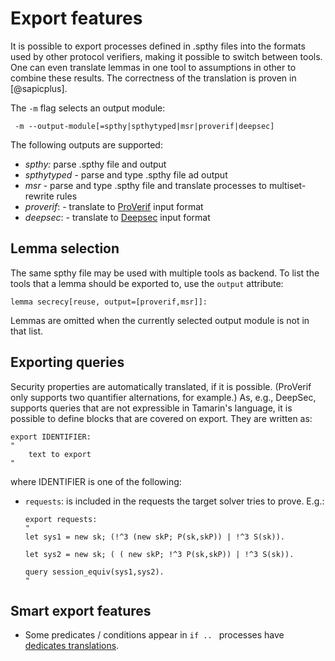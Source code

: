 # Export features

It is possible to export processes defined in .spthy files into the formats
used by other protocol verifiers, making it possible to switch between tools.
One can even translate lemmas in one tool to assumptions in other to combine
these results. The correctness of the translation is proven in [@sapicplus].

The `-m` flag selects an output module:
```
 -m --output-module[=spthy|spthytyped|msr|proverif|deepsec]
``` 

The following outputs are supported:

- *spthy:* parse .spthy file and output
- *spthytyped* - parse and type .spthy file ad output
- *msr* - parse and type .spthy file and translate processes to multiset-rewrite rules
- *proverif*: - translate to [ProVerif](https://bblanche.gitlabpages.inria.fr/proverif/) input format
- *deepsec*: - translate to [Deepsec](https://deepsec-prover.github.io/) input format

## Lemma selection

The same spthy file may be used with multiple tools as backend. To list the
tools that a lemma should be exported to, use the `output` attribute:
```
lemma secrecy[reuse, output=[proverif,msr]]:
```
Lemmas are omitted when the currently selected output module is not in that
list.

## Exporting queries

Security properties are automatically translated, if it is possible. (ProVerif
only supports two quantifier alternations, for example.) As, e.g., DeepSec,
supports queries that are not expressible in Tamarin's language, it is possible
to define blocks that are covered on export. They are written as:
```
export IDENTIFIER:
"
    text to export
"
```
where IDENTIFIER is one of the following:

- `requests`: is included in the requests the target solver tries to prove. E.g.:

    ```
    export requests:
    "
    let sys1 = new sk; (!^3 (new skP; P(sk,skP)) | !^3 S(sk)).

    let sys2 = new sk; ( ( new skP; !^3 P(sk,skP)) | !^3 S(sk)).

    query session_equiv(sys1,sys2).
    "
    ```

## Smart export features

- Some predicates / conditions appear in `if .. ` processes have [dedicates
      translations](007_property-specification.html#sec:predicates-special).

